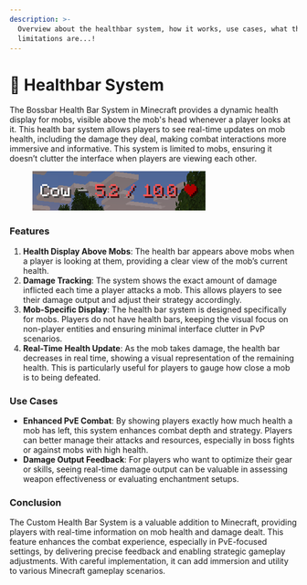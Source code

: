 ```yaml
---
description: >-
  Overview about the healthbar system, how it works, use cases, what the
  limitations are...!
---
```


# 💚 Healthbar System

The Bossbar Health Bar System in Minecraft provides a dynamic health display for mobs, visible above the mob's head whenever a player looks at it. This health bar system allows players to see real-time updates on mob health, including the damage they deal, making combat interactions more immersive and informative. This system is limited to mobs, ensuring it doesn’t clutter the interface when players are viewing each other.

<figure><img src="../.gitbook/assets/healthbar (1).png" alt=""><figcaption></figcaption></figure>

### **Features**

1. **Health Display Above Mobs**: The health bar appears above mobs when a player is looking at them, providing a clear view of the mob’s current health.
2. **Damage Tracking**: The system shows the exact amount of damage inflicted each time a player attacks a mob. This allows players to see their damage output and adjust their strategy accordingly.
3. **Mob-Specific Display**: The health bar system is designed specifically for mobs. Players do not have health bars, keeping the visual focus on non-player entities and ensuring minimal interface clutter in PvP scenarios.
4. **Real-Time Health Update**: As the mob takes damage, the health bar decreases in real time, showing a visual representation of the remaining health. This is particularly useful for players to gauge how close a mob is to being defeated.

### **Use Cases**

* **Enhanced PvE Combat**: By showing players exactly how much health a mob has left, this system enhances combat depth and strategy. Players can better manage their attacks and resources, especially in boss fights or against mobs with high health.
* **Damage Output Feedback**: For players who want to optimize their gear or skills, seeing real-time damage output can be valuable in assessing weapon effectiveness or evaluating enchantment setups.

### **Conclusion**

The Custom Health Bar System is a valuable addition to Minecraft, providing players with real-time information on mob health and damage dealt. This feature enhances the combat experience, especially in PvE-focused settings, by delivering precise feedback and enabling strategic gameplay adjustments. With careful implementation, it can add immersion and utility to various Minecraft gameplay scenarios.
